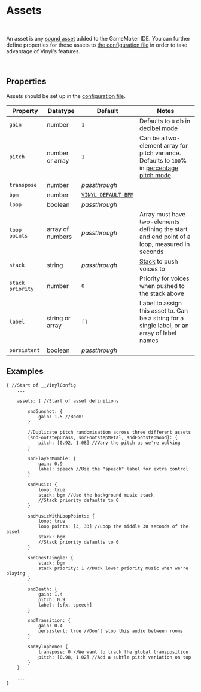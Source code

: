 # Assets

&nbsp;

An asset is any [sound asset](https://manual.yoyogames.com/The_Asset_Editors/Sounds.htm) added to the GameMaker IDE. You can further define properties for these assets to [the configuration file](Config-File) in order to take advantage of Vinyl's features.

&nbsp;

## Properties

Assets should be set up in the [configuration file](Config-File).

|Property        |Datatype        |Default                             |Notes                                                                                                      |
|----------------|----------------|------------------------------------|-----------------------------------------------------------------------------------------------------------|
|`gain`          |number          |`1`                                 |Defaults to `0` db in [decibel mode](Config-Macros)                                                        |
|`pitch`         |number or array |`1`                                 |Can be a two-element array for pitch variance. Defaults to `100`% in [percentage pitch mode](Config-Macros)|
|`transpose`     |number          |*passthrough*                       |                                                                                                           |
|`bpm`           |number          |[`VINYL_DEFAULT_BPM`](Config-Macros)|                                                                                                           |
|`loop`          |boolean         |*passthrough*                       |                                                                                                           |
|`loop points`   |array of numbers|*passthrough*                       |Array must have two-elements defining the start and end point of a loop, measured in seconds               |
|`stack`         |string          |*passthrough*                       |[Stack](Stacks) to push voices to                                                                          |
|`stack priority`|number          |`0`                                 |Priority for voices when pushed to the stack above                                                         |
|`label`         |string or array |`[]`                                |Label to assign this asset to. Can be a string for a single label, or an array of label names              |
|`persistent`    |boolean         |*passthrough*                       |                                                                                                           |

## Examples

```
{ //Start of __VinylConfig
	...
    
	assets: { //Start of asset definitions

        sndGunshot: {
        	gain: 1.5 //Boom!
        }
        
        //Duplicate pitch randomisation across three different assets
        [sndFootstepGrass, sndFootstepMetal, sndFootstepWood]: {
        	pitch: [0.92, 1.08] //Vary the pitch as we're walking
        }

        sndPlayerMumble: {
        	gain: 0.9
        	label: speech //Use the "speech" label for extra control
        }

        sndMusic: {
        	loop: true
            stack: bgm //Use the background music stack
            //Stack priority defaults to 0
        }
        
        sndMusicWithLoopPoints: {
            loop: true
            loop points: [3, 33] //Loop the middle 30 seconds of the asset
            stack: bgm
            //Stack priority defaults to 0
        }
        
        sndChestJingle: {
        	stack: bgm
        	stack priority: 1 //Duck lower priority music when we're playing
        }

		sndDeath: {
			gain: 1.4
			pitch: 0.9
			label: [sfx, speech]
		}

		sndTransition: {
			gain: 0.4
			persistent: true //Don't stop this audio between rooms
		}
        
        sndXylophone: {
        	transpose: 0 //We want to track the global transposition
        	pitch: [0.98, 1.02] //Add a subtle pitch variation on top
        }
	}

	...
}
```